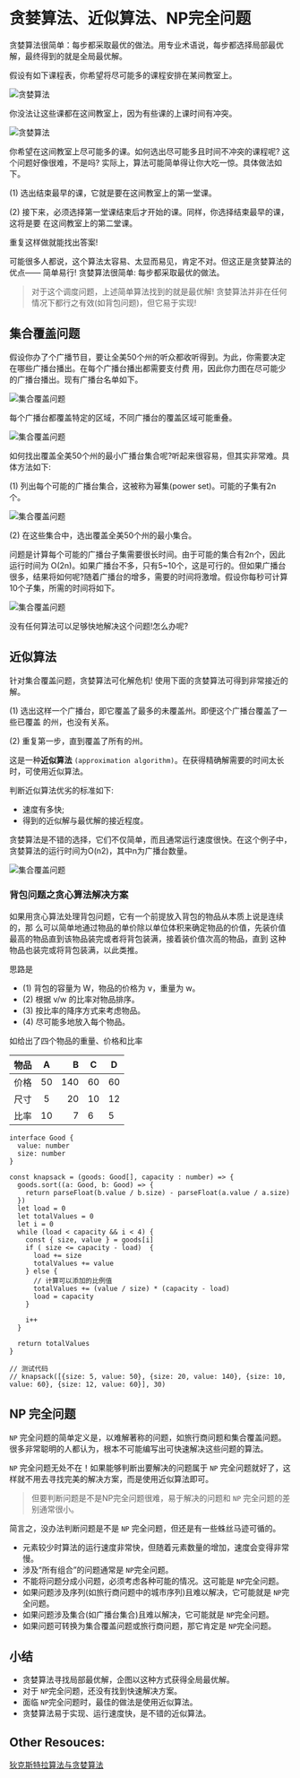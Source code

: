# 贪婪算法、近似算法、NP完全问题

贪婪算法很简单：每步都采取最优的做法。用专业术语说，每步都选择局部最优解，最终得到的就是全局最优解。

假设有如下课程表，你希望将尽可能多的课程安排在某间教室上。

![贪婪算法](http://img.pfan123.com/chapter1.png)

你没法让这些课都在这间教室上，因为有些课的上课时间有冲突。

![贪婪算法](http://img.pfan123.com/chapter2.png)

你希望在这间教室上尽可能多的课。如何选出尽可能多且时间不冲突的课程呢? 这个问题好像很难，不是吗? 实际上，算法可能简单得让你大吃一惊。具体做法如下。

(1) 选出结束最早的课，它就是要在这间教室上的第一堂课。

(2) 接下来，必须选择第一堂课结束后才开始的课。同样，你选择结束最早的课，这将是要 在这间教室上的第二堂课。

重复这样做就能找出答案!

可能很多人都说，这个算法太容易、太显而易见，肯定不对。但这正是贪婪算法的优点—— 简单易行! 贪婪算法很简单: 每步都采取最优的做法。

> 对于这个调度问题，上述简单算法找到的就是最优解! 贪婪算法并非在任何情况下都行之有效(如背包问题)，但它易于实现!

## 集合覆盖问题

假设你办了个广播节目，要让全美50个州的听众都收听得到。为此，你需要决定在哪些广播台播出。在每个广播台播出都需要支付费 用，因此你力图在尽可能少的广播台播出。现有广播台名单如下。

![集合覆盖问题](http://img.pfan123.com/chapter3.png?t=123)

每个广播台都覆盖特定的区域，不同广播台的覆盖区域可能重叠。

![集合覆盖问题](http://img.pfan123.com/chapter4.png)

如何找出覆盖全美50个州的最小广播台集合呢?听起来很容易，但其实非常难。具体方法如下: 

(1) 列出每个可能的广播台集合，这被称为幂集(power set)。可能的子集有2n个。

![集合覆盖问题](http://img.pfan123.com/chapter5.png)

(2) 在这些集合中，选出覆盖全美50个州的最小集合。

问题是计算每个可能的广播台子集需要很长时间。由于可能的集合有2n个，因此运行时间为 O(2n)。如果广播台不多，只有5~10个，这是可行的。但如果广播台很多，结果将如何呢?随着广播台的增多，需要的时间将激增。假设你每秒可计算10个子集，所需的时间将如下。

![集合覆盖问题](http://img.pfan123.com/chapter6.png)

没有任何算法可以足够快地解决这个问题!怎么办呢?

## 近似算法

针对集合覆盖问题，贪婪算法可化解危机! 使用下面的贪婪算法可得到非常接近的解。

(1) 选出这样一个广播台，即它覆盖了最多的未覆盖州。即便这个广播台覆盖了一些已覆盖 的州，也没有关系。

(2) 重复第一步，直到覆盖了所有的州。

这是一种**近似算法** `(approximation algorithm)`。在获得精确解需要的时间太长时，可使用近似算法。

判断近似算法优劣的标准如下: 

- 速度有多快;
- 得到的近似解与最优解的接近程度。 

贪婪算法是不错的选择，它们不仅简单，而且通常运行速度很快。在这个例子中，贪婪算法的运行时间为O(n2)，其中n为广播台数量。

![集合覆盖问题](http://img.pfan123.com/chapter7.png)

### 背包问题之贪心算法解决方案

如果用贪心算法处理背包问题，它有一个前提放入背包的物品从本质上说是连续的，那 么可以简单地通过物品的单价除以单位体积来确定物品的价值，先装价值最高的物品直到该物品装完或者将背包装满，接着装价值次高的物品，直到 这种物品也装完或将背包装满，以此类推。

思路是

- (1) 背包的容量为 W，物品的价格为 v，重量为 w。
- (2) 根据 v/w 的比率对物品排序。
- (3) 按比率的降序方式来考虑物品。
- (4) 尽可能多地放入每个物品。

如给出了四个物品的重量、价格和比率

| 物品 |  A   |    B | C    | D    |
| ---- | :--: | ---: | ---- | ---- |
| 价格 |  50  |  140 | 60   | 60   |
| 尺寸 |  5   |   20 | 10   | 12   |
| 比率 |  10  |    7 | 6    | 5    |

```
interface Good {
  value: number
  size: number
}

const knapsack = (goods: Good[], capacity : number) => {
  goods.sort((a: Good, b: Good) => {
    return parseFloat(b.value / b.size) - parseFloat(a.value / a.size)
  })
  let load = 0
  let totalValues = 0
  let i = 0
  while (load < capacity && i < 4) {
    const { size, value } = goods[i]
    if ( size <= capacity - load)  {
      load += size
      totalValues += value
    } else {
      // 计算可以添加的比例值
      totalValues += (value / size) * (capacity - load)
      load = capacity
    }

    i++
  }

  return totalValues
}

// 测试代码
// knapsack([{size: 5, value: 50}, {size: 20, value: 140}, {size: 10, value: 60}, {size: 12, value: 60}], 30)
```
## NP 完全问题

`NP` 完全问题的简单定义是，以难解著称的问题，如旅行商问题和集合覆盖问题。很多非常聪明的人都认为，根本不可能编写出可快速解决这些问题的算法。

`NP` 完全问题无处不在！如果能够判断出要解决的问题属于 `NP` 完全问题就好了，这样就不用去寻找完美的解决方案，而是使用近似算法即可。

> 但要判断问题是不是NP完全问题很难，易于解决的问题和 `NP` 完全问题的差别通常很小。

简言之，没办法判断问题是不是 `NP` 完全问题，但还是有一些蛛丝马迹可循的。

- 元素较少时算法的运行速度非常快，但随着元素数量的增加，速度会变得非常慢。
- 涉及“所有组合”的问题通常是 `NP`完全问题。
- 不能将问题分成小问题，必须考虑各种可能的情况。这可能是 `NP`完全问题。
- 如果问题涉及序列(如旅行商问题中的城市序列)且难以解决，它可能就是 `NP`完全问题。 
- 如果问题涉及集合(如广播台集合)且难以解决，它可能就是 `NP`完全问题。
- 如果问题可转换为集合覆盖问题或旅行商问题，那它肯定是 `NP`完全问题。



## 小结

- 贪婪算法寻找局部最优解，企图以这种方式获得全局最优解。
- 对于 `NP`完全问题，还没有找到快速解决方案。
- 面临 `NP`完全问题时，最佳的做法是使用近似算法。
- 贪婪算法易于实现、运行速度快，是不错的近似算法。


## Other Resouces:

[狄克斯特拉算法与贪婪算法](http://jartto.wang/2018/11/29/algorithm6/)
